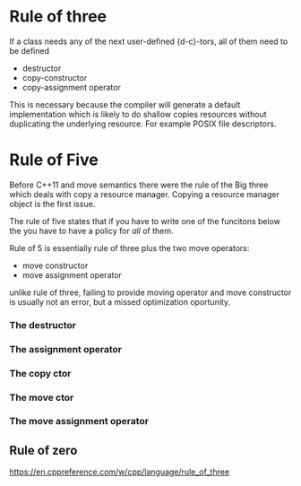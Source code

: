 # Rule of three

If a class needs any of the next user-defined {d-c}-tors, all of them need to
be defined

- destructor
- copy-constructor
- copy-assignment operator

This is necessary because the compiler will generate a default implementation
which is likely to do shallow copies resources without duplicating the
underlying resource. For example POSIX file descriptors.

# Rule of Five


Before C++11 and move semantics there were the rule of the Big three which
deals with copy a resource  manager. Copying a resource manager object is the
first issue.

The rule of five states that if you have to write one of the funcitons below
the you have to have a policy for _all_ of them.

Rule of 5 is essentially rule of three plus the two move operators:

- move constructor
- move assignment operator

unlike rule of three, failing to provide moving operator and move constructor
is usually not an error, but a missed optimization oportunity.

### The destructor

### The assignment operator

### The copy ctor

### The move ctor

### The move assignment operator



## Rule of zero




https://en.cppreference.com/w/cpp/language/rule_of_three